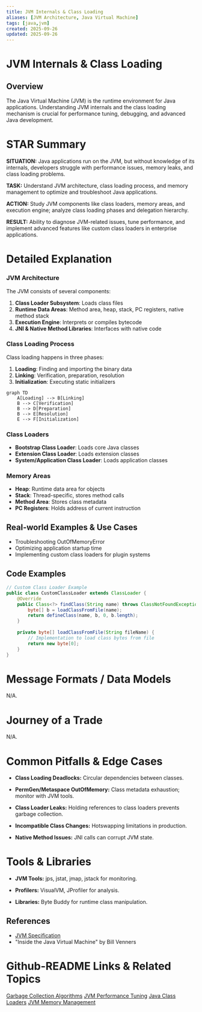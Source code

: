 ```yaml
---
title: JVM Internals & Class Loading
aliases: [JVM Architecture, Java Virtual Machine]
tags: [java,jvm]
created: 2025-09-26
updated: 2025-09-26
---
```


# JVM Internals & Class Loading

## Overview

The Java Virtual Machine (JVM) is the runtime environment for Java applications. Understanding JVM internals and the class loading mechanism is crucial for performance tuning, debugging, and advanced Java development.

# STAR Summary

**SITUATION:** Java applications run on the JVM, but without knowledge of its internals, developers struggle with performance issues, memory leaks, and class loading problems.

**TASK:** Understand JVM architecture, class loading process, and memory management to optimize and troubleshoot Java applications.

**ACTION:** Study JVM components like class loaders, memory areas, and execution engine; analyze class loading phases and delegation hierarchy.

**RESULT:** Ability to diagnose JVM-related issues, tune performance, and implement advanced features like custom class loaders in enterprise applications.

# Detailed Explanation

### JVM Architecture

The JVM consists of several components:

1. **Class Loader Subsystem**: Loads class files
2. **Runtime Data Areas**: Method area, heap, stack, PC registers, native method stack
3. **Execution Engine**: Interprets or compiles bytecode
4. **JNI & Native Method Libraries**: Interfaces with native code

### Class Loading Process

Class loading happens in three phases:

1. **Loading**: Finding and importing the binary data
2. **Linking**: Verification, preparation, resolution
3. **Initialization**: Executing static initializers

```mermaid
graph TD
    A[Loading] --> B[Linking]
    B --> C[Verification]
    B --> D[Preparation]
    B --> E[Resolution]
    E --> F[Initialization]
```

### Class Loaders

- **Bootstrap Class Loader**: Loads core Java classes
- **Extension Class Loader**: Loads extension classes
- **System/Application Class Loader**: Loads application classes

### Memory Areas

- **Heap**: Runtime data area for objects
- **Stack**: Thread-specific, stores method calls
- **Method Area**: Stores class metadata
- **PC Registers**: Holds address of current instruction

## Real-world Examples & Use Cases

- Troubleshooting OutOfMemoryError
- Optimizing application startup time
- Implementing custom class loaders for plugin systems

## Code Examples

```java
// Custom Class Loader Example
public class CustomClassLoader extends ClassLoader {
    @Override
    public Class<?> findClass(String name) throws ClassNotFoundException {
        byte[] b = loadClassFromFile(name);
        return defineClass(name, b, 0, b.length);
    }
    
    private byte[] loadClassFromFile(String fileName) {
        // Implementation to load class bytes from file
        return new byte[0];
    }
}
```

# Message Formats / Data Models

N/A.

# Journey of a Trade

N/A.

# Common Pitfalls & Edge Cases

- **Class Loading Deadlocks:** Circular dependencies between classes.

- **PermGen/Metaspace OutOfMemory:** Class metadata exhaustion; monitor with JVM tools.

- **Class Loader Leaks:** Holding references to class loaders prevents garbage collection.

- **Incompatible Class Changes:** Hotswapping limitations in production.

- **Native Method Issues:** JNI calls can corrupt JVM state.

# Tools & Libraries

- **JVM Tools:** jps, jstat, jmap, jstack for monitoring.

- **Profilers:** VisualVM, JProfiler for analysis.

- **Libraries:** Byte Buddy for runtime class manipulation.

## References

- [JVM Specification](https://docs.oracle.com/javase/specs/jvms/se17/html/)
- "Inside the Java Virtual Machine" by Bill Venners

# Github-README Links & Related Topics

[Garbage Collection Algorithms](../jvm/garbage-collection-algorithms/)
[JVM Performance Tuning](../jvm/jvm-performance-tuning/)
[Java Class Loaders](../jvm/java-class-loaders/)
[JVM Memory Management](../jvm-memory-management/)
